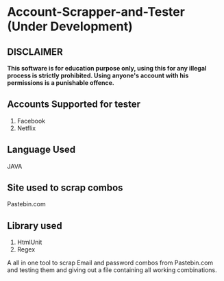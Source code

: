 # Account-Scrapper-and-Tester (Under Development)

## DISCLAIMER
  **This software is for education purpose only, using this for any illegal process is strictly prohibited.
  Using anyone's account with his permissions is a punishable offence.**

## Accounts Supported for tester
  1) Facebook
  2) Netflix

## Language Used
  JAVA

## Site used to scrap combos 
  Pastebin.com

## Library used
  1) HtmlUnit
  2) Regex
  
A all in one tool to scrap Email and password combos from Pastebin.com and testing them and giving out a file containing all working combinations.
